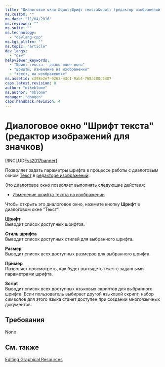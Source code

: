 ```yaml
---
title: "Диалоговое окно &quot;Шрифт текста&quot; (редактор изображений для значков) | Microsoft Docs"
ms.custom: ""
ms.date: "11/04/2016"
ms.reviewer: ""
ms.suite: ""
ms.technology: 
  - "devlang-cpp"
ms.tgt_pltfrm: ""
ms.topic: "article"
dev_langs: 
  - "C++"
helpviewer_keywords: 
  - "Шрифт текста - диалоговое окно"
  - "шрифты, изменение на изображении"
  - "текст, на изображениях"
ms.assetid: c398e2e7-0263-43c1-9ab4-768a280c2407
caps.latest.revision: 8
author: "mikeblome"
ms.author: "mblome"
manager: "ghogen"
caps.handback.revision: 4
---
```

# Диалоговое окно &quot;Шрифт текста&quot; (редактор изображений для значков)
[!INCLUDE[vs2017banner](../assembler/inline/includes/vs2017banner.md)]

Позволяет задать параметры шрифта в процессе работы с диалоговым окном [Текст](../Topic/Text%20Tool%20Dialog%20Box%20\(Image%20Editor%20for%20Icons\).md) в [редакторе изображений](../mfc/image-editor-for-icons.md).  
  
 Это диалоговое окно позволяет выполнять следующие действия:  
  
-   [Изменение шрифта текста на изображении](../mfc/changing-the-font-of-text-on-an-image-image-editor-for-icons.md)  
  
 Чтобы открыть это диалоговое окно, нажмите кнопку **Шрифт** в диалоговом окне "Текст".  
  
 **Шрифт**  
 Выводит список доступных шрифтов.  
  
 **Стиль шрифта**  
 Выводит список доступных стилей для выбранного шрифта.  
  
 **Размер**  
 Выводит список всех доступных размеров для выбранного шрифта.  
  
 **Пример**  
 Позволяет просмотреть, как будет выглядеть текст с заданными параметрами шрифта.  
  
 **Script**  
 Выводит список всех доступных языковых скриптов для выбранного шрифта.  Если пользователь выбирает другой языковой скрипт, набор символов для этого языка станет доступен при создании многоязычных документов.  
  
## Требования  
 None  
  
## См. также  
 [Editing Graphical Resources](../mfc/editing-graphical-resources-image-editor-for-icons.md)